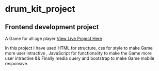 # drum_kit_project
## Frontend development project 
A Game for all age player
[View Live Project Here](https://jas-sin82.github.io/drum_kit_project/)


In this project I have used HTML for structure, css for style to make Game more user intractive , JavaScript for functionality to make the Game more user intractive && Finally media query and bootstrap to make Game mobile responsive.
